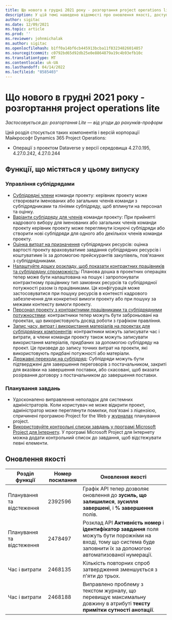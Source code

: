 ```yaml
---
title: Що нового в грудні 2021 року - розгортання project operations lite
description: У цій темі наведено відомості про оновлення якості, доступні в грудні 2021 року випуску project operations lite розгортання.
author: sigitac
ms.date: 12/09/2021
ms.topic: article
ms.prod: ''
ms.reviewer: johnmichalak
ms.author: sigitac
ms.openlocfilehash: b1ff0a14bf6cb445913bcba11f83234826014857
ms.sourcegitcommit: c0792bd65d92db25e0e8864879a19c4b93efb10c
ms.translationtype: MT
ms.contentlocale: uk-UA
ms.lasthandoff: 04/14/2022
ms.locfileid: "8585403"
---
```

# <a name="whats-new-december-2021---project-operations-lite-deployment"></a>Що нового в грудні 2021 року - розгортання project operations lite

_Застосовується до: розгортання Lite — від угоди до рахунків-проформ_

Цей розділ стосується таких компонентів і версій корпорації Майкрософт Dynamics 365 Project Operations:

- Операції з проектом Dataverse у версії середовища 4.27.0.195, 4.27.0.242, 4.27.0.244


## <a name="features-included-in-this-release"></a>Функції, що містяться у цьому випуску

### <a name="subcontract-management"></a>Управління субпідрядами 

- [Субпідрядні члени](../subcontracting/subcontracting-project-team-members.md) команди проекту: керівник проекту може створювати іменованих або загальних членів команди з субпідрядниками та лініями субпідряду, щоб вплинути на персонал та оцінку.
- [Варіанти субпідряду для членів](../subcontracting/subcon-options.md) команди проекту: При прийнятті кадрового вибору для іменованих або загальних членів команди проекту керівник проекту може переглянути існуючі субпідряди або створити нові субпідряди для одного або декількох членів команди проекту. 
- [Оцінка витрат на призначення](../subcontracting/costing-subcon-ra.md) субпідрядних ресурсів: оцінка вартості проекту враховуватиме завдання субпідрядних ресурсів і коштуватиме їх за допомогою прейскурантів закупівель, пов'язаних з субпідрядниками. 
- [Налаштуйте дошку розкладу, щоб показати контрактних працівників та субпідрядну спроможність](../subcontracting/configure-sb-subcon.md): Планова дошка в проектних операціях тепер може бути налаштована на пошук і запропонувати контрактному працівнику тип замовних ресурсів та субпідрядної потужності разом із працівниками. Ця конфігурація може застосовуватися при пошуку ресурсів в контексті кадрового забезпечення для конкретної вимоги проекту або при пошуку за межами контексту вимоги проекту.
- [Персонал проекту з контрактними працівниками та субпідрядними потужностями](../subcontracting/staffing-cw.md): контрактники тепер можуть бути заброньовані на проектах, що використовують досвід роботи з графіком правління.
- [Запис часу, витрат і використання матеріалів на проектах для субпідрядних компонентів](../subcontracting/recording-subcon-actuals.md): контрактники можуть записувати час і витрати, а члени команди проекту також можуть записувати використання матеріалів, придбаних за допомогою субпідряду на проект. Це призведе до запису точних витрат на проекти, які використовують придбані потужності або матеріали.
- [Державні переходи на субпідряд](../subcontracting/subcon-states.md): Субпідряди можуть бути підтверджені для завершення переговорів з постачальником, закриті для вказівки на завершення поставки, або скасовані, щоб вказати розірвання договору з постачальником до завершення поставки.

### <a name="task-planning"></a>Планування завдань
- Удосконалено виправлення неполадок для системних адміністраторів. Коли користувач не може відкрити проект, адміністратор може переглянути помилки, пов'язані з ліцензією, спричинені програмою Project for the Web у [журналах](../../project-management/schedule-api-logs.md) планування project.
- [Використовуйте контрольні списки завдань у програмі Microsoft Project для Інтернету](https://support.microsoft.com/en-us/office/use-task-checklists-in-microsoft-project-for-the-web-c69bcf73-5c75-4ad3-9893-6d6f92360e9c). У програмі Microsoft Project для Інтернету можна додати контрольний список до завдання, щоб відстежувати певні елементи.

## <a name="quality-updates"></a>Оновлення якості

| **Розділ функції** | **Номер посилання** | **Оновлення якості** |
| --- | --- | --- |
| Планування та відстеження | 2392596 | Графік API тепер дозволяє оновлення до **зусиль, що залишилися**, **зусилля завершені**, і **% завершення** полів. |
| Планування та відстеження | 2478497 | Розклад API **Активність номер** і **ідентифікатор завдання** поля можуть бути порожніми на вході, тому що система буде заповнити їх за допомогою автоматизованої нумерації.|
| Час і витрати | 2468135 | Кількість повторних спроб затвердження зменшується з п'яти до трьох. |
| Час і витрати | 2468188 | Виправлено проблему з текстом журналу, що перевищує максимальну довжину в атрибуті **тексту примітки** **сутності анотації**. |
